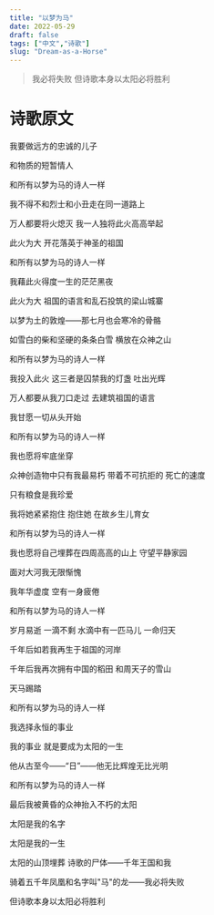 ```yaml
---
title: "以梦为马"
date: 2022-05-29
draft: false
tags: ["中文","诗歌"]
slug: "Dream-as-a-Horse"
---
```


> 我必将失败 但诗歌本身以太阳必将胜利


# 诗歌原文

我要做远方的忠诚的儿子

和物质的短暂情人

和所有以梦为马的诗人一样

我不得不和烈士和小丑走在同一道路上



万人都要将火熄灭 我一人独将此火高高举起

此火为大 开花落英于神圣的祖国

和所有以梦为马的诗人一样

我藉此火得度一生的茫茫黑夜

<!--more-->

此火为大 祖国的语言和乱石投筑的梁山城寨

以梦为土的敦煌——那七月也会寒冷的骨骼

如雪白的柴和坚硬的条条白雪 横放在众神之山

和所有以梦为马的诗人一样

我投入此火 这三者是囚禁我的灯盏 吐出光辉


万人都要从我刀口走过 去建筑祖国的语言

我甘愿一切从头开始

和所有以梦为马的诗人一样

我也愿将牢底坐穿



众神创造物中只有我最易朽 带着不可抗拒的 死亡的速度

只有粮食是我珍爱

我将她紧紧抱住 抱住她 在故乡生儿育女

和所有以梦为马的诗人一样

我也愿将自己埋葬在四周高高的山上 守望平静家园



面对大河我无限惭愧

我年华虚度 空有一身疲倦

和所有以梦为马的诗人一样

岁月易逝 一滴不剩 水滴中有一匹马儿 一命归天



千年后如若我再生于祖国的河岸

千年后我再次拥有中国的稻田 和周天子的雪山

天马踢踏

和所有以梦为马的诗人一样

我选择永恒的事业



我的事业 就是要成为太阳的一生

他从古至今——“日”——他无比辉煌无比光明

和所有以梦为马的诗人一样

最后我被黄昏的众神抬入不朽的太阳



太阳是我的名字

太阳是我的一生

太阳的山顶埋葬 诗歌的尸体——千年王国和我

骑着五千年凤凰和名字叫"马"的龙——我必将失败

但诗歌本身以太阳必将胜利
